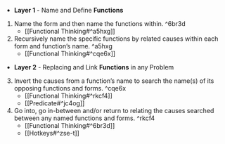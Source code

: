 - **Layer 1** - Name and Define **Functions**
1. Name the form and then name the functions within. ^6br3d
	- [[Functional Thinking#^a5hxg]]
2. Recursively name the specific functions by related causes within each form and function’s name. ^a5hxg
    - [[Functional Thinking#^cqe6x]]
- **Layer 2** - Replacing and Link **Functions** in any Problem 
3. Invert the causes from a function’s name to search the name(s) of its opposing functions and forms. ^cqe6x
    - [[Functional Thinking#^rkcf4]]
    - [[Predicate#^jc4og]]
4. Go into, go in-between and/or return to relating the causes searched between any named functions and forms. ^rkcf4
    - [[Functional Thinking#^6br3d]]
    - [[Hotkeys#^zse-t]]
